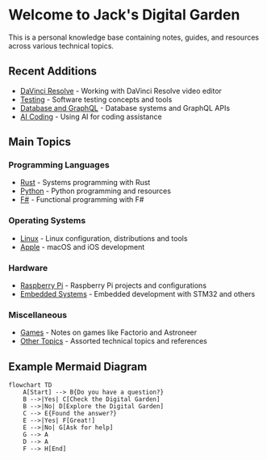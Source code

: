 # Welcome to Jack's Digital Garden

This is a personal knowledge base containing notes, guides, and resources across various technical topics.

## Recent Additions

- [DaVinci Resolve](2025-03-27-DaVinci-Resolve.md) - Working with DaVinci Resolve video editor
- [Testing](2025-03-01-Testing.md) - Software testing concepts and tools
- [Database and GraphQL](2025-02-23-Database_GraphQL.md) - Database systems and GraphQL APIs
- [AI Coding](2025-02-08-AI-Coding.md) - Using AI for coding assistance

## Main Topics

### Programming Languages
- [Rust](rust/index.md) - Systems programming with Rust
- [Python](Python/index.md) - Python programming and resources 
- [F#](F%23/index.md) - Functional programming with F#

### Operating Systems
- [Linux](Linux/index.md) - Linux configuration, distributions and tools
- [Apple](Apple/index.md) - macOS and iOS development

### Hardware
- [Raspberry Pi](Pi/index.md) - Raspberry Pi projects and configurations
- [Embedded Systems](Embedded/index.md) - Embedded development with STM32 and others

### Miscellaneous
- [Games](Games/index.md) - Notes on games like Factorio and Astroneer
- [Other Topics](Other/index.md) - Assorted technical topics and references

## Example Mermaid Diagram

```mermaid
flowchart TD
    A[Start] --> B{Do you have a question?}
    B -->|Yes| C[Check the Digital Garden]
    B -->|No| D[Explore the Digital Garden]
    C --> E{Found the answer?}
    E -->|Yes| F[Great!]
    E -->|No| G[Ask for help]
    G --> A
    D --> A
    F --> H[End]
```